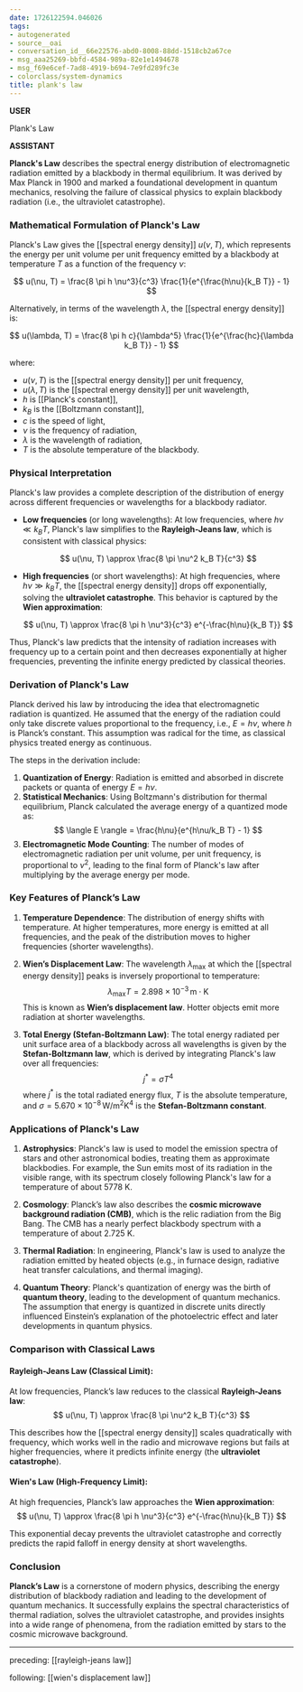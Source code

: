 ```yaml
---
date: 1726122594.046026
tags:
- autogenerated
- source__oai
- conversation_id__66e22576-abd0-8008-88dd-1518cb2a67ce
- msg_aaa25269-bbfd-4584-989a-82e1e1494678
- msg_f69e6cef-7ad8-4919-b694-7e9fd289fc3e
- colorclass/system-dynamics
title: plank's law
---
```


**USER**

Plank's Law


**ASSISTANT**

**Planck's Law** describes the spectral energy distribution of electromagnetic radiation emitted by a blackbody in thermal equilibrium. It was derived by Max Planck in 1900 and marked a foundational development in quantum mechanics, resolving the failure of classical physics to explain blackbody radiation (i.e., the ultraviolet catastrophe).

### Mathematical Formulation of Planck's Law

Planck's Law gives the [[spectral energy density]] $u(\nu, T)$, which represents the energy per unit volume per unit frequency emitted by a blackbody at temperature $T$ as a function of the frequency $\nu$:

$$ u(\nu, T) = \frac{8 \pi h \nu^3}{c^3} \frac{1}{e^{\frac{h\nu}{k_B T}} - 1} $$

Alternatively, in terms of the wavelength $\lambda$, the [[spectral energy density]] is:

$$ u(\lambda, T) = \frac{8 \pi h c}{\lambda^5} \frac{1}{e^{\frac{hc}{\lambda k_B T}} - 1} $$

where:
- $u(\nu, T)$ is the [[spectral energy density]] per unit frequency,
- $u(\lambda, T)$ is the [[spectral energy density]] per unit wavelength,
- $h$ is [[Planck's constant]],
- $k_B$ is the [[Boltzmann constant]],
- $c$ is the speed of light,
- $\nu$ is the frequency of radiation,
- $\lambda$ is the wavelength of radiation,
- $T$ is the absolute temperature of the blackbody.

### Physical Interpretation

Planck's law provides a complete description of the distribution of energy across different frequencies or wavelengths for a blackbody radiator. 

- **Low frequencies** (or long wavelengths): At low frequencies, where $h\nu \ll k_B T$, Planck's law simplifies to the **Rayleigh-Jeans law**, which is consistent with classical physics:
  
  $$ u(\nu, T) \approx \frac{8 \pi \nu^2 k_B T}{c^3} $$

- **High frequencies** (or short wavelengths): At high frequencies, where $h\nu \gg k_B T$, the [[spectral energy density]] drops off exponentially, solving the **ultraviolet catastrophe**. This behavior is captured by the **Wien approximation**:

  $$ u(\nu, T) \approx \frac{8 \pi h \nu^3}{c^3} e^{-\frac{h\nu}{k_B T}} $$

Thus, Planck's law predicts that the intensity of radiation increases with frequency up to a certain point and then decreases exponentially at higher frequencies, preventing the infinite energy predicted by classical theories.

### Derivation of Planck's Law

Planck derived his law by introducing the idea that electromagnetic radiation is quantized. He assumed that the energy of the radiation could only take discrete values proportional to the frequency, i.e., $E = h\nu$, where $h$ is Planck’s constant. This assumption was radical for the time, as classical physics treated energy as continuous.

The steps in the derivation include:
1. **Quantization of Energy**: Radiation is emitted and absorbed in discrete packets or quanta of energy $E = h\nu$.
2. **Statistical Mechanics**: Using Boltzmann's distribution for thermal equilibrium, Planck calculated the average energy of a quantized mode as:
   $$ \langle E \rangle = \frac{h\nu}{e^{h\nu/k_B T} - 1} $$
3. **Electromagnetic Mode Counting**: The number of modes of electromagnetic radiation per unit volume, per unit frequency, is proportional to $\nu^2$, leading to the final form of Planck's law after multiplying by the average energy per mode.

### Key Features of Planck’s Law

1. **Temperature Dependence**: The distribution of energy shifts with temperature. At higher temperatures, more energy is emitted at all frequencies, and the peak of the distribution moves to higher frequencies (shorter wavelengths).
  
2. **Wien’s Displacement Law**: The wavelength $\lambda_{\text{max}}$ at which the [[spectral energy density]] peaks is inversely proportional to temperature:
   $$ \lambda_{\text{max}} T = 2.898 \times 10^{-3} \, \text{m} \cdot \text{K} $$
   This is known as **Wien’s displacement law**. Hotter objects emit more radiation at shorter wavelengths.

3. **Total Energy (Stefan-Boltzmann Law)**: The total energy radiated per unit surface area of a blackbody across all wavelengths is given by the **Stefan-Boltzmann law**, which is derived by integrating Planck's law over all frequencies:
   $$ j^* = \sigma T^4 $$
   where $j^*$ is the total radiated energy flux, $T$ is the absolute temperature, and $\sigma = 5.670 \times 10^{-8} \, \text{W/m}^2\text{K}^4$ is the **Stefan-Boltzmann constant**.

### Applications of Planck's Law

1. **Astrophysics**: Planck's law is used to model the emission spectra of stars and other astronomical bodies, treating them as approximate blackbodies. For example, the Sun emits most of its radiation in the visible range, with its spectrum closely following Planck's law for a temperature of about 5778 K.

2. **Cosmology**: Planck’s law also describes the **cosmic microwave background radiation (CMB)**, which is the relic radiation from the Big Bang. The CMB has a nearly perfect blackbody spectrum with a temperature of about 2.725 K.

3. **Thermal Radiation**: In engineering, Planck's law is used to analyze the radiation emitted by heated objects (e.g., in furnace design, radiative heat transfer calculations, and thermal imaging).

4. **Quantum Theory**: Planck's quantization of energy was the birth of **quantum theory**, leading to the development of quantum mechanics. The assumption that energy is quantized in discrete units directly influenced Einstein’s explanation of the photoelectric effect and later developments in quantum physics.

### Comparison with Classical Laws

#### Rayleigh-Jeans Law (Classical Limit):
At low frequencies, Planck’s law reduces to the classical **Rayleigh-Jeans law**:
$$ u(\nu, T) \approx \frac{8 \pi \nu^2 k_B T}{c^3} $$

This describes how the [[spectral energy density]] scales quadratically with frequency, which works well in the radio and microwave regions but fails at higher frequencies, where it predicts infinite energy (the **ultraviolet catastrophe**).

#### Wien's Law (High-Frequency Limit):
At high frequencies, Planck’s law approaches the **Wien approximation**:
$$ u(\nu, T) \approx \frac{8 \pi h \nu^3}{c^3} e^{-\frac{h\nu}{k_B T}} $$

This exponential decay prevents the ultraviolet catastrophe and correctly predicts the rapid falloff in energy density at short wavelengths.

### Conclusion

**Planck’s Law** is a cornerstone of modern physics, describing the energy distribution of blackbody radiation and leading to the development of quantum mechanics. It successfully explains the spectral characteristics of thermal radiation, solves the ultraviolet catastrophe, and provides insights into a wide range of phenomena, from the radiation emitted by stars to the cosmic microwave background.


---

preceding: [[rayleigh-jeans law]]  


following: [[wien's displacement law]]